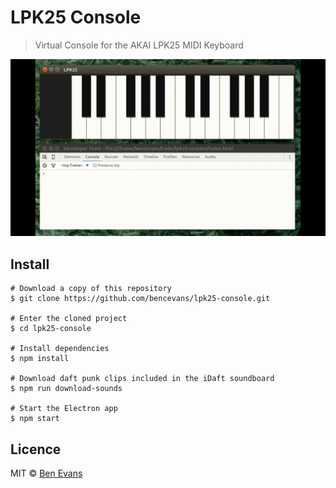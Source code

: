 # LPK25 Console

> Virtual Console for the AKAI LPK25 MIDI Keyboard

![LPK25 Console](example.gif)

## Install

    # Download a copy of this repository
    $ git clone https://github.com/bencevans/lpk25-console.git

    # Enter the cloned project
    $ cd lpk25-console

    # Install dependencies
    $ npm install

    # Download daft punk clips included in the iDaft soundboard
    $ npm run download-sounds

    # Start the Electron app
    $ npm start

## Licence

MIT © [Ben Evans](http://bensbit.co.uk)
